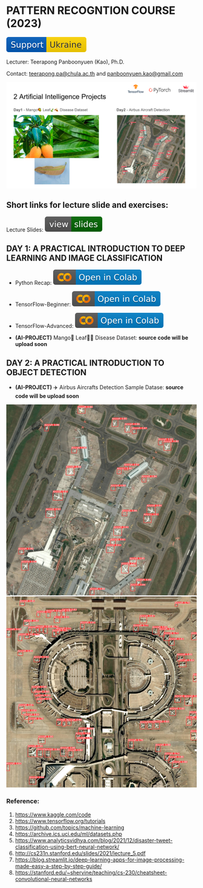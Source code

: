 # PATTERN RECOGNTION COURSE (2023)

[![Support-Ukraine](https://raw.githubusercontent.com/kaopanboonyuen/2110446_DataScience_2021s2/main/img/Support-Ukraine-FFD500.svg)](https://supportukrainenow.org/)

Lecturer: Teerapong Panboonyuen (Kao), Ph.D.

Contact: teerapong.pa@chula.ac.th and panboonyuen.kao@gmail.com

![alt text](https://github.com/kaopanboonyuen/pattern-recognition/raw/main/img/main_showcase.png)

## Short links for lecture slide and exercises:

Lecture Slides: [![Slides](https://raw.githubusercontent.com/kaopanboonyuen/2110446_DataScience_2021s2/main/img/view-slides-darkgreen.svg)](https://github.com/kaopanboonyuen/pattern-recognition/tree/main/lecture_slides/DeepLearning)

## DAY 1: A PRACTICAL INTRODUCTION TO DEEP LEARNING AND IMAGE CLASSIFICATION

- Python Recap: [![Open In Colab](https://raw.githubusercontent.com/kaopanboonyuen/2110446_DataScience_2021s2/main/img/colab-badge.svg)](https://colab.research.google.com/github/kaopanboonyuen/GISTDA2023/blob/main/code/BasicPython.ipynb)

- TensorFlow-Beginner: [![Open In Colab](https://raw.githubusercontent.com/kaopanboonyuen/2110446_DataScience_2021s2/main/img/colab-badge.svg)](https://colab.research.google.com/github/kaopanboonyuen/pattern-recognition/blob/main/code/deeplearning/DAY1/beginner.ipynb)
- TensorFlow-Advanced: [![Open In Colab](https://raw.githubusercontent.com/kaopanboonyuen/2110446_DataScience_2021s2/main/img/colab-badge.svg)](https://colab.research.google.com/github/kaopanboonyuen/pattern-recognition/blob/main/code/deeplearning/DAY1/advanced.ipynb)

- **(AI-PROJECT)** Mango🥭 Leaf🍃🍂 Disease Dataset: **source code will be upload soon**
## DAY 2: A PRACTICAL INTRODUCTION TO OBJECT DETECTION

- **(AI-PROJECT)** ✈️ Airbus Aircrafts Detection Sample Datase: **source code will be upload soon**

![alt text](https://github.com/kaopanboonyuen/pattern-recognition/raw/main/img/aircraft_result_001.png)
![alt text](https://github.com/kaopanboonyuen/pattern-recognition/raw/main/img/aircraft_result_002.png)
### Reference:

1. https://www.kaggle.com/code
2. https://www.tensorflow.org/tutorials
3. https://github.com/topics/machine-learning
4. https://archive.ics.uci.edu/ml/datasets.php
5. https://www.analyticsvidhya.com/blog/2021/12/disaster-tweet-classification-using-bert-neural-network/
6. http://cs231n.stanford.edu/slides/2021/lecture_5.pdf
7. https://blog.streamlit.io/deep-learning-apps-for-image-processing-made-easy-a-step-by-step-guide/
8. https://stanford.edu/~shervine/teaching/cs-230/cheatsheet-convolutional-neural-networks

